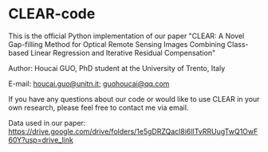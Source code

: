 # CLEAR-code
This is the official Python implementation of our paper "CLEAR: A Novel Gap-filling Method for Optical Remote Sensing Images Combining Class-based Linear Regression and Iterative Residual Compensation"

Author: Houcai GUO, PhD student at the University of Trento, Italy

E-mail: houcai.guo@unitn.it; guohoucai@qq.com

If you have any questions about our code or would like to use CLEAR in your own research, please feel free to contact me via email.

Data used in our paper: https://drive.google.com/drive/folders/1e5gDRZQacl8i6lITvRRUugTwQ1OwF60Y?usp=drive_link
